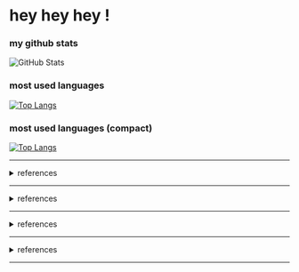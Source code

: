 # hey hey hey !


<!-- ############################################################################################### -->
<!-- STATS -->

<!-- https://github.com/rishisuresh7/github-readme-stats -->

<!-- ![GitHub Stats](https://github-readme-stats.vercel.app/api?username=chrisdevsandapps&theme=radical) -->

<!-- ![GitHub Stats](https://github-readme-stats.vercel.app/api?username=chrisdevsandapps&theme=dark) -->

<!-- ############################################################################################### -->
<!-- ############################################################################################### -->

### my github stats

![GitHub Stats](https://github-readme-stats.vercel.app/api?username=chrisdevsandapps&theme=merko&count_private=true&show_icons=true)

<!-- ![GitHub Stats](https://github-readme-stats.vercel.app/api?username=chrisdevsandapps&theme=gruvbox) -->




<!-- ![GitHub Stats](https://github-readme-stats.vercel.app/api?username=chrisdevsandapps&theme=tokyonight) -->

<!-- ![GitHub Stats](https://github-readme-stats.vercel.app/api?username=chrisdevsandapps&theme=onedark) -->

<!-- ![GitHub Stats](https://github-readme-stats.vercel.app/api?username=chrisdevsandapps&theme=cobalt) -->

<!-- ![GitHub Stats](https://github-readme-stats.vercel.app/api?username=chrisdevsandapps&theme=synthwave) -->

<!-- ![GitHub Stats](https://github-readme-stats.vercel.app/api?username=chrisdevsandapps&theme=highcontrast) -->

<!-- ![GitHub Stats](https://github-readme-stats.vercel.app/api?username=chrisdevsandapps&theme=dracula) -->


<!-- 
[![Top Langs](https://github-readme-stats.vercel.app/api/top-langs/?username=anuraghazra&hide=javascript,html)](https://github.com/anuraghazra/github-readme-stats) -->

<!-- ############################################################################################### -->
<!-- ############################################################################################### -->

### most used languages

[![Top Langs](https://github-readme-stats.vercel.app/api/top-langs/?username=chrisdevsandapps&langs_count=10&hide=html)](https://github.com/anuraghazra/github-readme-stats)




<!-- ############################################################################################### -->
<!-- ############################################################################################### -->

### most used languages (compact)

[![Top Langs](https://github-readme-stats.vercel.app/api/top-langs/?username=chrisdevsandapps&langs_count=8&layout=compact&hide=html,css,scss)](https://github.com/anuraghazra/github-readme-stats)



<!-- ############################################################################################### -->
<!-- ############################################################################################### -->




---




<!-- ############################################################################################### -->
<!-- ############################################################################################### -->
<details>
<summary>references</summary>


<br>


list to tags on my projects: [&#8859;&#8859;&#8859;](https://github.com/chrisdevsandapps/my-github-repository-tags)


background working musics: [&#8859;](https://gist.github.com/chrisdevsandapps/e75238da6604c466ce5f6a6f42eb387f)


[javascript.info](https://javascript.info/)

[javascripttutorial.net](https://www.javascripttutorial.net/)


</details>







---







<!-- ############################################################################################### -->
<!-- ############################################################################################### -->
<details>
<summary>references</summary>

[neovim settings for macos](https://github.com/chrisdevsandapps/neovim-init-file-on-macos)


[tmux](https://gist.github.com/chrisdevsandapps/0ccf87b09a66e15a428b1e4e3763388c)


[js-algorithm](https://github.com/TheAlgorithms/Javascript)


[coding-interview](https://github.com/jwasham/coding-interview-university)


</details>






---






<!-- ############################################################################################### -->
<!-- ############################################################################################### -->
<details>
<summary>references</summary>

<br>

[placeholder images](https://gist.github.com/chrisdevsandapps/e0482515c90d7b1bb1bc0d790bd3323f)


<br>


github flavored markdown block language list: [&#8859;](https://www.rubycoloredglasses.com/2013/04/languages-supported-by-github-flavored-markdown/) [&#8859;](https://github.com/github/linguist/blob/master/lib/linguist/languages.yml)

<br>

template for directory tree: [&#8859;](https://gist.github.com/chrisdevsandapps/5be9b39d51c6afc6005ee1985d13262b)

<br>

</details>





---




<!-- ############################################################################################### -->
<!-- ############################################################################################### -->
<details>
<summary>references</summary>

<br>

[simplified.guide](https://www.simplified.guide/)
  
<br>
  
[nietzche-ipzum](http://nietzsche-ipsum.com/)
  
<br>

[linuxize](https://linuxize.com/)

<br>

[linuxHandbook](https://linuxhandbook.com/)

<br>

</details>




---





